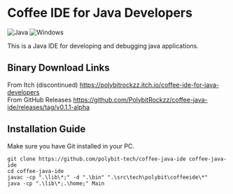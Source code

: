 # Coffee IDE for Java Developers

![Java](https://img.shields.io/badge/java-%23ED8B00.svg?style=for-the-badge&logo=java&logoColor=white)
![Windows](https://img.shields.io/badge/Windows-0078D6?style=for-the-badge&logo=windows&logoColor=white)

This is a Java IDE for developing and debugging java applications.

## Binary Download Links

From Itch (discontinued) https://polybitrockzz.itch.io/coffee-ide-for-java-developers <br>
From GitHub Releases https://github.com/PolybitRockzz/coffee-java-ide/releases/tag/v0.1.1-alpha

## Installation Guide

Make sure you have Git installed in your PC.
```
git clone https://github.com/polybit-tech/coffee-java-ide coffee-java-ide
cd coffee-java-ide
javac -cp ".\lib\*;" -d ".\bin" ".\src\tech\polybit\coffeeide\*"
java -cp ".\lib\*;.\home;" Main
```
